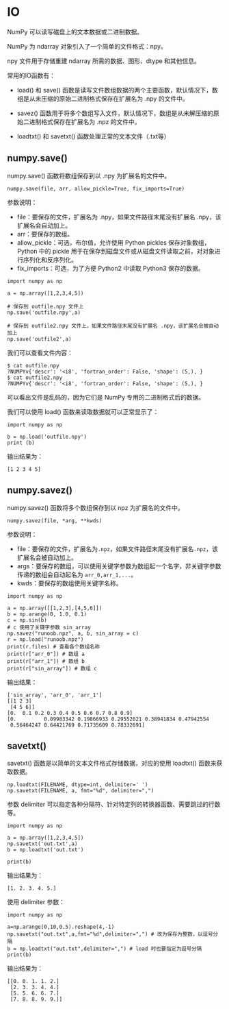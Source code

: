 # IO

NumPy 可以读写磁盘上的文本数据或二进制数据。

NumPy 为 ndarray 对象引入了一个简单的文件格式：npy。

npy 文件用于存储重建 ndarray 所需的数据、图形、dtype 和其他信息。

常用的IO函数有：

* load() 和 save() 函数是读写文件数组数据的两个主要函数，默认情况下，数组是从未压缩的原始二进制格式保存在扩展名为 .npy 的文件中。

* savez() 函数用于将多个数组写入文件，默认情况下，数组是从未解压缩的原始二进制格式保存在扩展名为 .npz 的文件中。

* loadtxt() 和 savetxt() 函数处理正常的文本文件（.txt等）

## numpy.save()

numpy.save() 函数将数组保存到以 .npy 为扩展名的文件中。

```
numpy.save(file, arr, allow_pickle=True, fix_imports=True)
```

参数说明：

* file：要保存的文件，扩展名为 .npy，如果文件路径末尾没有扩展名 .npy，该扩展名会自动加上。
* arr：要保存的数组。
* allow_pickle：可选，布尔值，允许使用 Python pickles 保存对象数组，Python 中的 pickle 用于在保存到磁盘文件或从磁盘文件读取之前，对对象进行序列化和反序列化。
* fix_imports：可选，为了方便 Python2 中读取 Python3 保存的数据。

```
import numpy as np 
 
a = np.array([1,2,3,4,5]) 
 
# 保存到 outfile.npy 文件上
np.save('outfile.npy',a) 
 
# 保存到 outfile2.npy 文件上，如果文件路径末尾没有扩展名 .npy，该扩展名会被自动加上
np.save('outfile2',a)
```

我们可以查看文件内容：

```
$ cat outfile.npy 
?NUMPYv{'descr': '<i8', 'fortran_order': False, 'shape': (5,), }  
$ cat outfile2.npy 
?NUMPYv{'descr': '<i8', 'fortran_order': False, 'shape': (5,), }
```

可以看出文件是乱码的，因为它们是 NumPy 专用的二进制格式后的数据。

我们可以使用 load() 函数来读取数据就可以正常显示了：

```
import numpy as np 
 
b = np.load('outfile.npy')  
print (b)
```

输出结果为：

```
[1 2 3 4 5]
```

## numpy.savez()

numpy.savez() 函数将多个数组保存到以 npz 为扩展名的文件中。

```
numpy.savez(file, *arg, **kwds)
```

参数说明：

* file：要保存的文件，扩展名为`.npz`，如果文件路径末尾没有扩展名`.npz`，该扩展名会被自动加上。
* args：要保存的数组，可以使用关键字参数为数组起一个名字，非关键字参数传递的数组会自动起名为 `arr_0,arr_1,...`。
* kwds：要保存的数组使用关键字名称。

```
import numpy as np 
 
a = np.array([[1,2,3],[4,5,6]])
b = np.arange(0, 1.0, 0.1)
c = np.sin(b)
# c 使用了关键字参数 sin_array
np.savez("runoob.npz", a, b, sin_array = c)
r = np.load("runoob.npz")  
print(r.files) # 查看各个数组名称
print(r["arr_0"]) # 数组 a
print(r["arr_1"]) # 数组 b
print(r["sin_array"]) # 数组 c
```

输出结果：

```
['sin_array', 'arr_0', 'arr_1']
[[1 2 3]
 [4 5 6]]
[0.  0.1 0.2 0.3 0.4 0.5 0.6 0.7 0.8 0.9]
[0.         0.09983342 0.19866933 0.29552021 0.38941834 0.47942554
 0.56464247 0.64421769 0.71735609 0.78332691]
```

## savetxt()

savetxt() 函数是以简单的文本文件格式存储数据，对应的使用 loadtxt() 函数来获取数据。

```
np.loadtxt(FILENAME, dtype=int, delimiter=' ')
np.savetxt(FILENAME, a, fmt="%d", delimiter=",")
```

参数 delimiter 可以指定各种分隔符、针对特定列的转换器函数、需要跳过的行数等。

```
import numpy as np 
 
a = np.array([1,2,3,4,5]) 
np.savetxt('out.txt',a) 
b = np.loadtxt('out.txt')  
 
print(b)
```

输出结果为：

```
[1. 2. 3. 4. 5.]
```

使用 delimiter 参数：

```
import numpy as np 

a=np.arange(0,10,0.5).reshape(4,-1)
np.savetxt("out.txt",a,fmt="%d",delimiter=",") # 改为保存为整数，以逗号分隔
b = np.loadtxt("out.txt",delimiter=",") # load 时也要指定为逗号分隔
print(b)
```

输出结果为：

```
[[0. 0. 1. 1. 2.]
 [2. 3. 3. 4. 4.]
 [5. 5. 6. 6. 7.]
 [7. 8. 8. 9. 9.]]
```